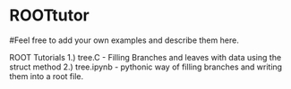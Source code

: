 # ROOTtutor
#Feel free to add your own examples and describe them here.

ROOT Tutorials 
1.) tree.C - Filling Branches and leaves with data using the struct method
2.) tree.ipynb - pythonic way of filling branches and writing them into a root file. 

